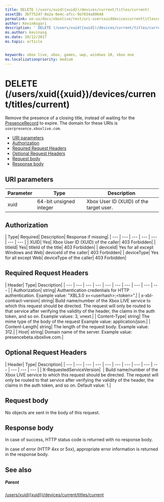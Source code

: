 ```yaml
---
title: DELETE (/users/xuid({xuid})/devices/current/titles/current)
assetID: 3bf75247-0a2a-0e4c-afcc-9e7654a89648
permalink: en-us/docs/xboxlive/rest/uri-usersxuiddevicescurrenttitlescurrentdelete.html
author: KevinAsgari
description: ' DELETE (/users/xuid({xuid})/devices/current/titles/current)'
ms.author: kevinasg
ms.date: 10/12/2017
ms.topic: article


keywords: xbox live, xbox, games, uwp, windows 10, xbox one
ms.localizationpriority: medium
---
```



# DELETE (/users/xuid({xuid})/devices/current/titles/current)
Remove the presence of a closing title, instead of waiting for the [PresenceRecord](../../json/json-presencerecord.md) to expire. 
The domain for these URIs is `userpresence.xboxlive.com`.
 
  * [URI parameters](#ID4EZ)
  * [Authorization](#ID4EEB)
  * [Required Request Headers](#ID4ERD)
  * [Optional Request Headers](#ID4EVF)
  * [Request body](#ID4EVG)
  * [Response body](#ID4EAH)
 
<a id="ID4EZ"></a>

 
## URI parameters
 
| Parameter| Type| Description| 
| --- | --- | --- | 
| xuid| 64-bit unsigned integer| Xbox User ID (XUID) of the target user.| 
  
<a id="ID4EEB"></a>

 
## Authorization
 
| Type| Required| Description| Response if missing| 
| --- | --- | --- | --- | --- | --- | --- | 
| XUID| Yes| Xbox User ID (XUID) of the caller| 403 Forbidden| 
| titleId| Yes| titleId of the title| 403 Forbidden| 
| deviceId| Yes for all except Windows and Web| deviceId of the caller| 403 Forbidden| 
| deviceType| Yes for all except Web| deviceType of the caller| 403 Forbidden| 
  
<a id="ID4ERD"></a>

 
## Required Request Headers
 
| Header| Type| Description| 
| --- | --- | --- | --- | --- | --- | --- | --- | --- | --- | 
| Authorization| string| Authentication credentials for HTTP authentication. Example value: "XBL3.0 x=&lt;userhash>;&lt;token>".| 
| x-xbl-contract-version| string| Build name/number of the Xbox LIVE service to which this request should be directed. The request will only be routed to that service after verifying the validity of the header, the claims in the auth token, and so on. Example values: 3, vnext.| 
| Content-Type| string| The mime type of the body of the request Example value: application/json.| 
| Content-Length| string| The length of the request body. Example value: 312.| 
| Host| string| Domain name of the server. Example value: presencebeta.xboxlive.com.| 
  
<a id="ID4EVF"></a>

 
## Optional Request Headers
 
| Header| Type| Description| 
| --- | --- | --- | --- | --- | --- | --- | --- | --- | --- | --- | --- | --- | 
| X-RequestedServiceVersion|  | Build name/number of the Xbox LIVE service to which this request should be directed. The request will only be routed to that service after verifying the validity of the header, the claims in the auth token, and so on. Default value: 1.| 
  
<a id="ID4EVG"></a>

 
## Request body
 
No objects are sent in the body of this request.
  
<a id="ID4EAH"></a>

 
## Response body
 
In case of success, HTTP status code is returned with no response body.
 
In case of error (HTTP 4xx or 5xx), appropriate error information is returned in the response body.
  
<a id="ID4ELH"></a>

 
## See also
 
<a id="ID4ENH"></a>

 
##### Parent 

[/users/xuid({xuid})/devices/current/titles/current](uri-usersxuiddevicescurrenttitlescurrent.md)

   